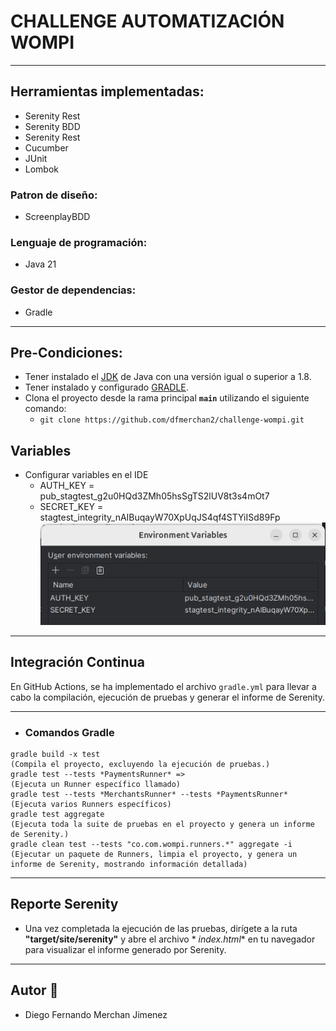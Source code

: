 # CHALLENGE AUTOMATIZACIÓN WOMPI

---

## Herramientas implementadas:

* Serenity Rest
* Serenity BDD
* Serenity Rest
* Cucumber
* JUnit
* Lombok

### Patron de diseño:

* ScreenplayBDD

### Lenguaje de programación:

* Java 21

### Gestor de dependencias:

* Gradle

---

## Pre-Condiciones:

* Tener instalado el [JDK](https://www.oracle.com/co/java/technologies/javase/javase8-archive-downloads.html) de Java
  con una versión igual o superior a 1.8.
* Tener instalado y configurado [GRADLE](https://gradle.org/releases/).
* Clona el proyecto desde la rama principal **`main`** utilizando el siguiente comando:
    * `git clone https://github.com/dfmerchan2/challenge-wompi.git`

## Variables

* Configurar variables en el IDE
    * AUTH_KEY = pub_stagtest_g2u0HQd3ZMh05hsSgTS2lUV8t3s4mOt7
    * SECRET_KEY = stagtest_integrity_nAIBuqayW70XpUqJS4qf4STYiISd89Fp
      ![img.png](src/main/resources/images/img.png)

---

## Integración Continua

En GitHub Actions, se ha implementado el archivo `gradle.yml` para llevar a cabo la compilación, ejecución de pruebas y
generar el informe de Serenity.

---

* ### Comandos Gradle

```
gradle build -x test                                              (Compila el proyecto, excluyendo la ejecución de pruebas.)
gradle test --tests *PaymentsRunner* =>                           (Ejecuta un Runner específico llamado)
gradle test --tests *MerchantsRunner* --tests *PaymentsRunner*    (Ejecuta varios Runners específicos)
gradle test aggregate                                             (Ejecuta toda la suite de pruebas en el proyecto y genera un informe de Serenity.)
gradle clean test --tests "co.com.wompi.runners.*" aggregate -i   (Ejecutar un paquete de Runners, limpia el proyecto, y genera un informe de Serenity, mostrando información detallada)
```

---

## Reporte Serenity

* Una vez completada la ejecución de las pruebas, dirígete a la ruta **"target/site/serenity"** y abre el archivo *
  *index.html** en tu navegador para visualizar el informe generado por Serenity.

---

## Autor 🤖

* Diego Fernando Merchan Jimenez
    